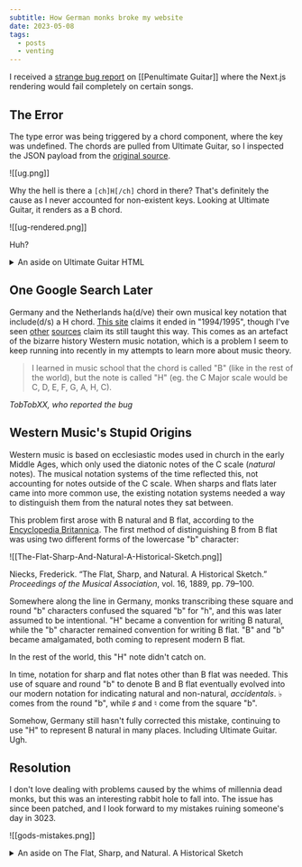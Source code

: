 ```yaml
---
subtitle: How German monks broke my website
date: 2023-05-08
tags:
  - posts
  - venting
---
```


I received a [strange bug report](https://github.com/pavo-etc/penultimate-guitar/issues/41) on [[Penultimate Guitar]] where the Next.js rendering would fail completely on certain songs.

## The Error

The type error was being triggered by a chord component, where the key was undefined. The chords are pulled from Ultimate Guitar, so I inspected the JSON payload from the [original source](https://tabs.ultimate-guitar.com/tab/1684995).

![[ug.png]]

Why the hell is there a `[ch]H[/ch]` chord in there? That's definitely the cause as I never accounted for non-existent keys. Looking at Ultimate Guitar, it renders as a B chord.

![[ug-rendered.png]]

Huh?

<details markdown="1">
<summary>An aside on Ultimate Guitar HTML</summary>
The way Ultimate Guitar handles data is bizarre. It passes a static dehydrated [[HTML]] page to the client.  The data payload is in the HTML as well, but instead of being contained in a `script` tag it's a giant JSON payload in an escaped string within an attribute of a random `div`
</details>

## One Google Search Later

Germany and the Netherlands ha(d/ve) their own musical key notation that include(d/s) a H chord. [This site](https://www.guitarsite.com/newsletters/010122/12.shtml) claims it ended in "1994/1995", though I've seen [other](https://github.com/pavo-etc/penultimate-guitar/issues/41#issuecomment-1538452351) [sources](https://www.reddit.com/r/musictheory/comments/8rn0ve) claim its still taught this way. This comes as an artefact of the bizarre history Western music notation, which is a problem I seem to keep running into recently in my attempts to learn more about music theory.

> I learned in music school that the chord is called "B" (like in the rest of the world), but the note is called "H" (eg. the C Major scale would be C, D, E, F, G, A, H, C).

<cite>TobTobXX, who reported the bug</cite>

## Western Music's Stupid Origins

Western music is based on ecclesiastic modes used in church in the early Middle Ages, which only used the diatonic notes of the C scale (*natural* notes). The musical notation systems of the time reflected this, not accounting for notes outside of the C scale. When sharps and flats later came into more common use, the existing notation systems needed a way to distinguish them from the natural notes they sat between.

This problem first arose with B natural and B flat, according to the [Encyclopedia Britannica](https://www.britannica.com/art/musical-expression). The first method of distinguishing B from B flat was using two different forms of the lowercase "b" character:

![[The-Flat-Sharp-And-Natural-A-Historical-Sketch.png]]

Niecks, Frederick. “The Flat, Sharp, and Natural. A Historical Sketch.” *Proceedings of the Musical Association*, vol. 16, 1889, pp. 79–100.

Somewhere along the line in Germany, monks transcribing these square and round "b" characters confused the squared "b" for "h", and this was later assumed to be intentional. "H" became a convention for writing B natural, while the "b" character remained convention for writing B flat. "B" and "b" became amalgamated, both coming to represent modern B flat.

In the rest of the world, this "H" note didn't catch on.

In time, notation for sharp and flat notes other than B flat was needed. This use of square and round "b" to denote B and B flat eventually evolved into our modern notation for indicating natural and non-natural, *accidentals*. ♭ comes from the round "b", while ♯ and ♮ come from the square "b".

Somehow, Germany still hasn't fully corrected this mistake, continuing to use "H" to represent B natural in many places. Including Ultimate Guitar. Ugh.

## Resolution

I don't love dealing with problems caused by the whims of millennia dead monks, but this was an interesting rabbit hole to fall into. The issue has since been patched, and I look forward to my mistakes ruining someone's day in 3023.

![[gods-mistakes.png]]

<details markdown="1">
<summary>An aside on The Flat, Sharp, and Natural. A Historical Sketch</summary>

When I first copied the text from the article, it copied that "square b" as a "h". Funny that modern OCR technology makes the same mistakes at 1000 year old monks.

> The first known writer who distinguished between b natural and b flat was Odo of Clugny, who died in 942 ; the b natural being indicated by a square b (h), the b flat by a round b (b)

It was also a pain in the ass to find a copy of that article. It's mostly found on paywalled academic sites despite the article definitely being out of copyright. Luckily the Internet Archive [has a copy](https://scholar.archive.org/work/3jdud373effq3e376gqtlkxqvq).

</details>
